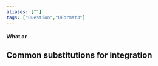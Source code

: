 ```yaml
---
aliases: [""]
tags: ["Question","QFormat3"]
---
```


#### What ar
## Common substitutions for integration
